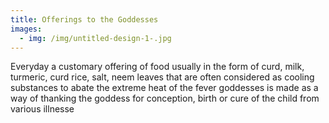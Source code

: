 ```yaml
---
title: Offerings to the Goddesses
images:
  - img: /img/untitled-design-1-.jpg
---
```

Everyday a customary offering of food usually in the form of curd, milk, turmeric, curd rice, salt, neem leaves that are often considered as cooling substances to abate the extreme heat of the fever goddesses is made as a way of thanking the goddess for conception, birth or cure of the child from various illnesse